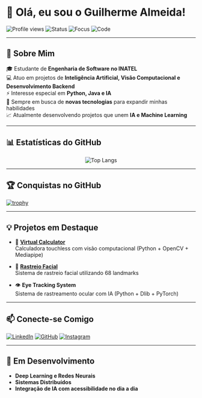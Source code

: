 # 👋 Olá, eu sou o Guilherme Almeida!

![Profile views](https://komarev.com/ghpvc/?username=guialmm&color=0e75b6&style=flat)
![Status](https://img.shields.io/badge/Status-Ativo-success?style=flat-square)
![Focus](https://img.shields.io/badge/Focus-IA%20%7C%20Machine%20Learning-blueviolet?style=flat-square)
![Code](https://img.shields.io/badge/Code-Python%20%7C%20Java%20%7C%20C++-informational?style=flat-square)

---

## 🚀 Sobre Mim

🎓 Estudante de **Engenharia de Software no INATEL**  
💻 Atuo em projetos de **Inteligência Artificial, Visão Computacional e Desenvolvimento Backend**  
⚡ Interesse especial em **Python, Java e IA**  
🌱 Sempre em busca de **novas tecnologias** para expandir minhas habilidades  
📈 Atualmente desenvolvendo projetos que unem **IA e Machine Learning**  

---

## 📊 Estatísticas do GitHub

<div align="center">

![Top Langs](https://github-readme-stats.vercel.app/api/top-langs/?username=guialmm&layout=compact&theme=radical&hide_border=true)

</div>

---

## 🏆 Conquistas no GitHub
[![trophy](https://github-profile-trophy.vercel.app/?username=guialmm&theme=radical&no-frame=true&margin-w=10&margin-h=10)](https://github.com/ryo-ma/github-profile-trophy)

---

## 💡 Projetos em Destaque

- 🚀 **[Virtual Calculator](https://github.com/guialmm/VirtualCalculator)**  
  Calculadora touchless com visão computacional (Python + OpenCV + Mediapipe)

- 🤖 **[Rastreio Facial](https://github.com/guialmm/FacialLandmark)**  
  Sistema de rastreio facial utilizando 68 landmarks

- 👁 **Eye Tracking System**  
  Sistema de rastreamento ocular com IA (Python + Dlib + PyTorch)

---

## 📫 Conecte-se Comigo

[![LinkedIn](https://img.shields.io/badge/LinkedIn-0A66C2?style=for-the-badge&logo=linkedin&logoColor=white)](https://www.linkedin.com/in/guilherme-almeida2/)
[![GitHub](https://img.shields.io/badge/GitHub-guialmm-181717?style=for-the-badge&logo=github&logoColor=white)](https://github.com/guialmm)
[![Instagram](https://img.shields.io/badge/Instagram-E4405F?style=for-the-badge&logo=instagram&logoColor=white)](https://www.instagram.com/gui_almm/)

---

## 🌱 Em Desenvolvimento

- **Deep Learning e Redes Neurais**  
- **Sistemas Distribuídos**  
- **Integração de IA com acessibilidade no dia a dia**
